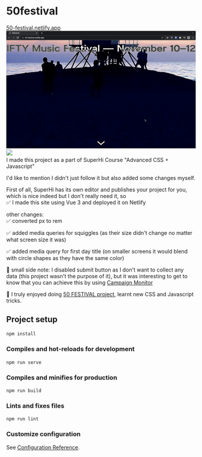 # 50festival

[50-festival.netlify.app](https://50-festival.netlify.app/) <br/>
![](./src/assets/gif/50Festival_fullscreen.gif)
![](./src/assets/gif/50Festival_responsiveness.gif) <br/>
I made this project as a part of SuperHi Course "Advanced CSS + Javascript" <br/>

I'd like to mention I didn't just follow it but also added some changes myself.

First of all, SuperHi has its own editor and publishes your project for you, which is nice indeed but I don't really need it, so <br/>
:white_check_mark: I made this site using Vue 3 and deployed it on Netlify

other changes:<br/>
:white_check_mark: converted px to rem

:white_check_mark: added media queries for squiggles (as their size didn't change no matter what screen size it was)

:white_check_mark: added media query for first day title (on smaller screens it would blend with circle shapes as they have the same color)

:blue_book: small side note: I disabled submit button as I don't want to collect any data (this project wasn't the purpose of it), but it was interesting to get to know that you can achieve this by using [Campaign Monitor](https://www.campaignmonitor.com/)

:crystal_ball: I truly enjoyed doing [50 FESTIVAL project](https://50-festival.netlify.app/), learnt new CSS and Javascript tricks.

## Project setup

```
npm install
```

### Compiles and hot-reloads for development

```
npm run serve
```

### Compiles and minifies for production

```
npm run build
```

### Lints and fixes files

```
npm run lint
```

### Customize configuration

See [Configuration Reference](https://cli.vuejs.org/config/).
